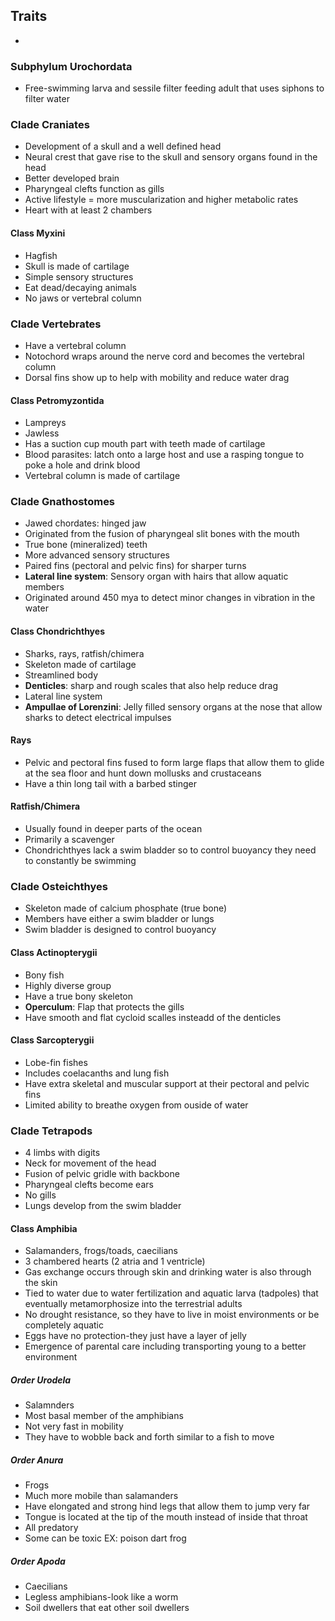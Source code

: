 ## Traits

-

### Subphylum Urochordata

-   Free-swimming larva and sessile filter feeding adult that uses siphons to
    filter water

### Clade Craniates

-   Development of a skull and a well defined head
-   Neural crest that gave rise to the skull and sensory organs found in the
    head
-   Better developed brain
-   Pharyngeal clefts function as gills
-   Active lifestyle = more muscularization and higher metabolic rates
-   Heart with at least 2 chambers

#### Class Myxini

-   Hagfish
-   Skull is made of cartilage
-   Simple sensory structures
-   Eat dead/decaying animals
-   No jaws or vertebral column

### Clade Vertebrates

-   Have a vertebral column
-   Notochord wraps around the nerve cord and becomes the vertebral column
-   Dorsal fins show up to help with mobility and reduce water drag

#### Class Petromyzontida

-   Lampreys
-   Jawless
-   Has a suction cup mouth part with teeth made of cartilage
-   Blood parasites: latch onto a large host and use a rasping tongue to poke a
    hole and drink blood
-   Vertebral column is made of cartilage

### Clade Gnathostomes

-   Jawed chordates: hinged jaw
-   Originated from the fusion of pharyngeal slit bones with the mouth
-   True bone (mineralized) teeth
-   More advanced sensory structures
-   Paired fins (pectoral and pelvic fins) for sharper turns
-   **Lateral line system**: Sensory organ with hairs that allow aquatic members
-   Originated around 450 mya to detect minor changes in vibration in the water

#### Class Chondrichthyes

-   Sharks, rays, ratfish/chimera
-   Skeleton made of cartilage
-   Streamlined body
-   **Denticles**: sharp and rough scales that also help reduce drag
-   Lateral line system
-   **Ampullae of Lorenzini**: Jelly filled sensory organs at the nose that
    allow sharks to detect electrical impulses

#### Rays

-   Pelvic and pectoral fins fused to form large flaps that allow them to glide
    at the sea floor and hunt down mollusks and crustaceans
-   Have a thin long tail with a barbed stinger

#### Ratfish/Chimera

-   Usually found in deeper parts of the ocean
-   Primarily a scavenger
-   Chondrichthyes lack a swim bladder so to control buoyancy they need to
    constantly be swimming

### Clade Osteichthyes

-   Skeleton made of calcium phosphate (true bone)
-   Members have either a swim bladder or lungs
-   Swim bladder is designed to control buoyancy

#### Class Actinopterygii

-   Bony fish
-   Highly diverse group
-   Have a true bony skeleton
-   **Operculum**: Flap that protects the gills
-   Have smooth and flat cycloid scalles insteadd of the denticles

#### Class Sarcopterygii

-   Lobe-fin fishes
-   Includes coelacanths and lung fish
-   Have extra skeletal and muscular support at their pectoral and pelvic fins
-   Limited ability to breathe oxygen from ouside of water

### Clade Tetrapods

-   4 limbs with digits
-   Neck for movement of the head
-   Fusion of pelvic gridle with backbone
-   Pharyngeal clefts become ears
-   No gills
-   Lungs develop from the swim bladder

#### Class Amphibia

-   Salamanders, frogs/toads, caecilians
-   3 chambered hearts (2 atria and 1 ventricle)
-   Gas exchange occurs through skin and drinking water is also through the skin
-   Tied to water due to water fertilization and aquatic larva (tadpoles) that
    eventually metamorphosize into the terrestrial adults
-   No drought resistance, so they have to live in moist environments or be
    completely aquatic
-   Eggs have no protection-they just have a layer of jelly
-   Emergence of parental care including transporting young to a better
    environment

##### Order Urodela

-   Salamnders
-   Most basal member of the amphibians
-   Not very fast in mobility
-   They have to wobble back and forth similar to a fish to move

##### Order Anura

-   Frogs
-   Much more mobile than salamanders
-   Have elongated and strong hind legs that allow them to jump very far
-   Tongue is located at the tip of the mouth instead of inside that throat
-   All predatory
-   Some can be toxic EX: poison dart frog

##### Order Apoda

-   Caecilians
-   Legless amphibians-look like a worm
-   Soil dwellers that eat other soil dwellers
